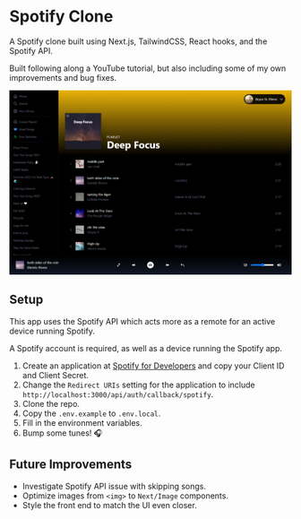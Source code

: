 # Spotify Clone

A Spotify clone built using Next.js, TailwindCSS, React hooks, and the Spotify API.

Built following along a YouTube tutorial, but also including some of my own improvements and bug fixes.

![Screenshot](./public/images/screenshot.png)

## Setup

This app uses the Spotify API which acts more as a remote for an active device running Spotify.

A Spotify account is required, as well as a device running the Spotify app.

1. Create an application at [Spotify for Developers](https://developer.spotify.com/) and copy your Client ID and Client Secret.
2. Change the `Redirect URIs` setting for the application to include `http://localhost:3000/api/auth/callback/spotify`.
3. Clone the repo.
4. Copy the `.env.example` to `.env.local`.
5. Fill in the environment variables.
6. Bump some tunes! 🎧

## Future Improvements

- Investigate Spotify API issue with skipping songs.
- Optimize images from `<img>` to `Next/Image` components.
- Style the front end to match the UI even closer.

